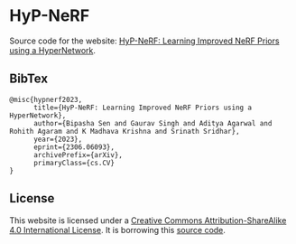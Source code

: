 # HyP-NeRF

Source code for the website: [HyP-NeRF: Learning Improved NeRF Priors using a HyperNetwork](https://hyp-nerf.github.io/).

## BibTex
```
@misc{hypnerf2023,
      title={HyP-NeRF: Learning Improved NeRF Priors using a HyperNetwork}, 
      author={Bipasha Sen and Gaurav Singh and Aditya Agarwal and Rohith Agaram and K Madhava Krishna and Srinath Sridhar},
      year={2023},
      eprint={2306.06093},
      archivePrefix={arXiv},
      primaryClass={cs.CV}
}
```
## License

This website is licensed under a [Creative Commons Attribution-ShareAlike 4.0 International License](http://creativecommons.org/licenses/by-sa/4.0/). It is borrowing this [source code](https://github.com/nerfies/nerfies.github.io).
